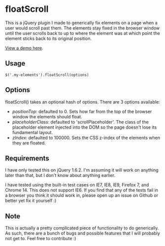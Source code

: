 # floatScroll
This is a jQuery plugin I made to generically fix elements on a page when a user would scroll past them. The elements stay fixed in the browser window until the user scrolls back to up to where the element was at which point the element sticks back to its original position.

[View a demo here](http://glench.com/open-source/floatScroll/).

## Usage
    $('.my-elements').floatScroll(options)

## Options
floatScroll() takes an optional hash of options. There are 3 options available:

- *positionTop*: defaulted to 0. Sets how far from the top of the browser window the elements should float.
- *placeholderClass*: defaulted to 'scrollPlaceholder'. The class of the placeholder element injected into the DOM so the page doesn't lose its fundamental layout.
- *zIndex*: defaulted to 100000. Sets the CSS z-index of the elements when they are floated.

## Requirements
I have only tested this on jQuery 1.6.2. I'm assuming it will work on anything later than that, but I don't know about anything earlier.

I have tested using the built-in test cases on IE7, IE8, IE9, Firefox 7, and Chrome 14. This does not support IE6. If you find that any of the tests fail in a browser you think it should work in, please open up an issue on Github or better yet fix it yourself :)

## Note
This is actually a pretty complicated piece of functionality to do generically. As such, there are a bunch of bugs and possible features that I will probably not get to. Feel free to contribute :)
